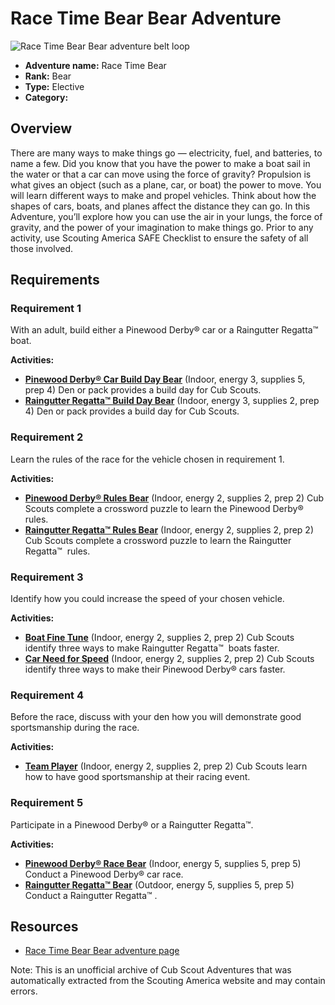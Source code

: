 # Race Time Bear Bear Adventure

![Race Time Bear Bear adventure belt loop](images/race-time bear.jpg)

- **Adventure name:** Race Time Bear
- **Rank:** Bear
- **Type:** Elective
- **Category:** 

## Overview

There are many ways to make things go — electricity, fuel, and batteries, to name a few. Did you know that you have the power to make a boat sail in the water or that a car can move using the force of gravity? Propulsion is what gives an object (such as a plane, car, or boat) the power to move. You will learn different ways to make and propel vehicles. Think about how the shapes of cars, boats, and planes affect the distance they can go. In this Adventure, you’ll explore how you can use the air in your lungs, the force of gravity, and the power of your imagination to make things go. Prior to any activity, use Scouting America SAFE Checklist to ensure the safety of all those involved.

## Requirements

### Requirement 1

With an adult, build either a Pinewood Derby® car or a Raingutter Regatta™ boat.

**Activities:**

- **[Pinewood Derby® Car Build Day Bear](https://www.scouting.org/cub-scout-activities/pinewood-derby-car-build-day-bear/)** (Indoor, energy 3, supplies 5, prep 4)
  Den or pack provides a build day for Cub Scouts.
- **[Raingutter Regatta™ Build Day Bear](https://www.scouting.org/cub-scout-activities/raingutter-regatta-build-day-bear/)** (Indoor, energy 3, supplies 2, prep 4)
  Den or pack provides a build day for Cub Scouts.

### Requirement 2

Learn the rules of the race for the vehicle chosen in requirement 1.

**Activities:**

- **[Pinewood Derby® Rules Bear](https://www.scouting.org/cub-scout-activities/pinewood-derby-rules-bear/)** (Indoor, energy 2, supplies 2, prep 2)
  Cub Scouts complete a crossword puzzle to learn the Pinewood Derby® rules.
- **[Raingutter Regatta™ Rules Bear](https://www.scouting.org/cub-scout-activities/raingutter-regatta-rules-bear/)** (Indoor, energy 2, supplies 2, prep 2)
  Cub Scouts complete a crossword puzzle to learn the Raingutter Regatta™  rules.

### Requirement 3

Identify how you could increase the speed of your chosen vehicle.

**Activities:**

- **[Boat Fine Tune](https://www.scouting.org/cub-scout-activities/boat-fine-tune/)** (Indoor, energy 2, supplies 2, prep 2)
  Cub Scouts  identify  three ways to make Raingutter Regatta™  boats faster.
- **[Car Need for Speed](https://www.scouting.org/cub-scout-activities/car-need-for-speed/)** (Indoor, energy 2, supplies 2, prep 2)
  Cub Scouts  identify  three ways to make their Pinewood Derby® cars faster.

### Requirement 4

Before the race, discuss with your den how you will demonstrate good sportsmanship during the race.

**Activities:**

- **[Team Player](https://www.scouting.org/cub-scout-activities/team-player/)** (Indoor, energy 2, supplies 2, prep 2)
  Cub Scouts learn how to have good sportsmanship at their racing event.

### Requirement 5

Participate in a Pinewood Derby® or a Raingutter Regatta™.

**Activities:**

- **[Pinewood Derby® Race Bear](https://www.scouting.org/cub-scout-activities/pinewood-derby-race-bear/)** (Indoor, energy 5, supplies 5, prep 5)
  Conduct a Pinewood Derby® car race.
- **[Raingutter Regatta™ Bear](https://www.scouting.org/cub-scout-activities/raingutter-regatta-bear/)** (Outdoor, energy 5, supplies 5, prep 5)
  Conduct a Raingutter Regatta™ .


## Resources

- [Race Time Bear Bear adventure page](https://www.scouting.org/cub-scout-adventures/race-time-bear/)

Note: This is an unofficial archive of Cub Scout Adventures that was automatically extracted from the Scouting America website and may contain errors.